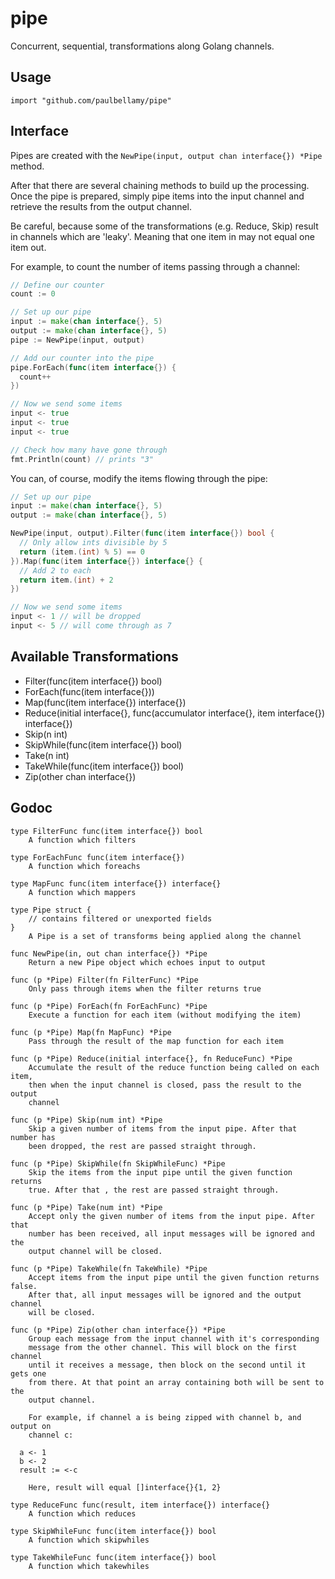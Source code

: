 # pipe

Concurrent, sequential, transformations along Golang channels.

## Usage

```
import "github.com/paulbellamy/pipe"
```

## Interface

Pipes are created with the ```NewPipe(input, output chan interface{}) *Pipe``` method.

After that there are several chaining methods to build up the processing. Once the pipe is prepared, simply pipe items into the input channel and retrieve the results from the output channel.

Be careful, because some of the transformations (e.g. Reduce, Skip) result in channels which are 'leaky'. Meaning that one item in may not equal one item out.

For example, to count the number of items passing through a channel:

```Go
// Define our counter
count := 0

// Set up our pipe
input := make(chan interface{}, 5)
output := make(chan interface{}, 5)
pipe := NewPipe(input, output)

// Add our counter into the pipe
pipe.ForEach(func(item interface{}) {
  count++
})

// Now we send some items
input <- true
input <- true
input <- true

// Check how many have gone through
fmt.Println(count) // prints "3"
```

You can, of course, modify the items flowing through the pipe:

```Go
// Set up our pipe
input := make(chan interface{}, 5)
output := make(chan interface{}, 5)

NewPipe(input, output).Filter(func(item interface{}) bool {
  // Only allow ints divisible by 5
  return (item.(int) % 5) == 0
}).Map(func(item interface{}) interface{} {
  // Add 2 to each
  return item.(int) + 2
})

// Now we send some items
input <- 1 // will be dropped
input <- 5 // will come through as 7
```

## Available Transformations

* Filter(func(item interface{}) bool)
* ForEach(func(item interface{}))
* Map(func(item interface{}) interface{})
* Reduce(initial interface{}, func(accumulator interface{}, item interface{}) interface{})
* Skip(n int)
* SkipWhile(func(item interface{}) bool)
* Take(n int)
* TakeWhile(func(item interface{}) bool)
* Zip(other chan interface{})

## Godoc

```
type FilterFunc func(item interface{}) bool
    A function which filters

type ForEachFunc func(item interface{})
    A function which foreachs

type MapFunc func(item interface{}) interface{}
    A function which mappers

type Pipe struct {
    // contains filtered or unexported fields
}
    A Pipe is a set of transforms being applied along the channel

func NewPipe(in, out chan interface{}) *Pipe
    Return a new Pipe object which echoes input to output

func (p *Pipe) Filter(fn FilterFunc) *Pipe
    Only pass through items when the filter returns true

func (p *Pipe) ForEach(fn ForEachFunc) *Pipe
    Execute a function for each item (without modifying the item)

func (p *Pipe) Map(fn MapFunc) *Pipe
    Pass through the result of the map function for each item

func (p *Pipe) Reduce(initial interface{}, fn ReduceFunc) *Pipe
    Accumulate the result of the reduce function being called on each item,
    then when the input channel is closed, pass the result to the output
    channel

func (p *Pipe) Skip(num int) *Pipe
    Skip a given number of items from the input pipe. After that number has
    been dropped, the rest are passed straight through.

func (p *Pipe) SkipWhile(fn SkipWhileFunc) *Pipe
    Skip the items from the input pipe until the given function returns
    true. After that , the rest are passed straight through.

func (p *Pipe) Take(num int) *Pipe
    Accept only the given number of items from the input pipe. After that
    number has been received, all input messages will be ignored and the
    output channel will be closed.

func (p *Pipe) TakeWhile(fn TakeWhile) *Pipe
    Accept items from the input pipe until the given function returns false.
    After that, all input messages will be ignored and the output channel
    will be closed.

func (p *Pipe) Zip(other chan interface{}) *Pipe
    Group each message from the input channel with it's corresponding
    message from the other channel. This will block on the first channel
    until it receives a message, then block on the second until it gets one
    from there. At that point an array containing both will be sent to the
    output channel.

    For example, if channel a is being zipped with channel b, and output on
    channel c:

  a <- 1
  b <- 2
  result := <-c

    Here, result will equal []interface{}{1, 2}

type ReduceFunc func(result, item interface{}) interface{}
    A function which reduces

type SkipWhileFunc func(item interface{}) bool
    A function which skipwhiles

type TakeWhileFunc func(item interface{}) bool
    A function which takewhiles
```
